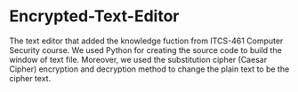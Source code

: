 # Encrypted-Text-Editor
The text editor that added the knowledge fuction from ITCS-461 Computer Security course. We used Python for creating the source code to build the window of text file. Moreover, we used the substitution cipher (Caesar Cipher) encryption and decryption method to change the plain text to be the cipher text.

